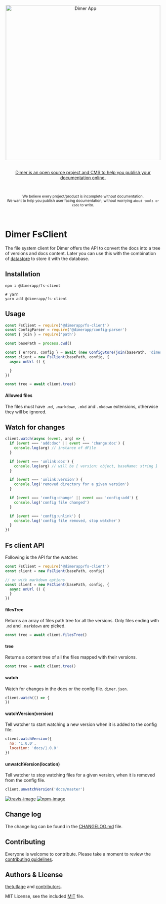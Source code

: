 <div align="center">
  <div>
    <img width="500" src="https://res.cloudinary.com/adonisjs/image/upload/q_100/v1532274184/Dimer_Readme_Banner_lyy7wv.svg" alt="Dimer App">
  </div>
  <br>
  <p>
    <a href="https://dimerapp.com/what-is-dimer">
      Dimer is an open source project and CMS to help you publish your documentation online.
    </a>
  </p>
  <br>
  <p>
    <sub>We believe every project/product is incomplete without documentation. <br /> We want to help you publish user facing documentation, without worrying <code>about tools or code</code> to write.</sub>
  </p>
  <br>
</div>

# Dimer FsClient

The file system client for Dimer offers the API to convert the docs into a tree of versions and docs content. Later you can use this with the combination of [datastore](https://github.com/dimerapp/datastore) to store it with the database.

## Installation

```shell
npm i @dimerapp/fs-client

# yarn
yarn add @dimerapp/fs-client
```

## Usage

```js
const FsClient = require('@dimerapp/fs-client')
const ConfigParser = require('@dimerapp/config-parser')
const { join } = require('path')

const basePath = process.cwd()

const { errors, config } = await (new ConfigStore(join(basePath, 'dimer.json'))).parse()
const client = new FsClient(basePath, config, {
  async onUrl () {

  }
})

const tree = await client.tree()
```

#### Allowed files
The files must have `.md`, `.markdown`, `.mkd` and `.mkdown` extensions, otherwise they will be ignored.

## Watch for changes

```js
client.watch(async (event, arg) => {
  if (event === 'add:doc' || event === 'change:doc') {
    console.log(arg) // instance of dFile
  }

  if (event === 'unlink:doc') {
    console.log(arg) // will be { version: object, baseName: string }
  }

  if (event === 'unlink:version') {
    console.log('removed directory for a given version')
  }

  if (event === 'config:change' || event === 'config:add') {
    console.log('config file changed')
  }

  if (event === 'config:unlink') {
    console.log('config file removed, stop watcher')
  }
})
```

## Fs client API
Following is the API for the watcher.

```js
const FsClient = require('@dimerapp/fs-client')
const client = new FsClient(basePath, config)

// or with markdown options
const client = new FsClient(basePath, config, {
  async onUrl () {
  }
})
```

#### filesTree
Returns an array of files path tree for all the versions. Only files ending with `.md` and `.markdown` are picked.

```js
const tree = await client.filesTree()
```

#### tree
Returns a content tree of all the files mapped with their versions.

```js
const tree = await client.tree()
```

#### watch
Watch for changes in the docs or the config file. `dimer.json`.

```js
client.watch(() => {
})
```

#### watchVersion(version)
Tell watcher to start watching a new version when it is added to the config file.

```js
client.watchVersion({
  no: '1.0.0',
  location: 'docs/1.0.0'
})
```

#### unwatchVersion(location)
Tell watcher to stop watching files for a given version, when it is removed from the config file.

```js
client.unwatchVersion('docs/master')
```

[![travis-image]][travis-url]
[![npm-image]][npm-url]

## Change log

The change log can be found in the [CHANGELOG.md](https://github.com/dimerapp/fs-client/CHANGELOG.md) file.

## Contributing

Everyone is welcome to contribute. Please take a moment to review the [contributing guidelines](CONTRIBUTING.md).

## Authors & License
[thetutlage](https://github.com/thetutlage) and [contributors](https://github.com/dimerapp/fs-client/graphs/contributors).

MIT License, see the included [MIT](LICENSE.md) file.

[travis-image]: https://img.shields.io/travis/dimerapp/fs-client/master.svg?style=flat-square&logo=travis
[travis-url]: https://travis-ci.org/dimerapp/fs-client "travis"

[npm-image]: https://img.shields.io/npm/v/@dimerapp/fs-client.svg?style=flat-square&logo=npm
[npm-url]: https://npmjs.org/package/@dimerapp/fs-client "npm"
